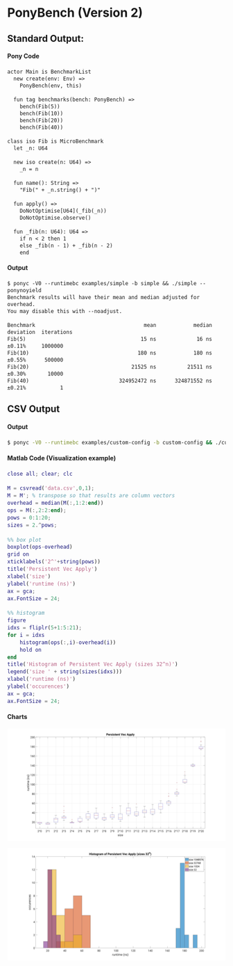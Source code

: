 # PonyBench (Version 2)

## Standard Output:

#### Pony Code
```pony
actor Main is BenchmarkList
  new create(env: Env) =>
    PonyBench(env, this)

  fun tag benchmarks(bench: PonyBench) =>
    bench(Fib(5))
    bench(Fib(10))
    bench(Fib(20))
    bench(Fib(40))

class iso Fib is MicroBenchmark
  let _n: U64

  new iso create(n: U64) =>
    _n = n

  fun name(): String =>
    "Fib(" + _n.string() + ")"

  fun apply() =>
    DoNotOptimise[U64](_fib(_n))
    DoNotOptimise.observe()

  fun _fib(n: U64): U64 =>
    if n < 2 then 1
    else _fib(n - 1) + _fib(n - 2)
    end
```

#### Output
```
$ ponyc -V0 --runtimebc examples/simple -b simple && ./simple --ponynoyield
Benchmark results will have their mean and median adjusted for overhead.
You may disable this with --noadjust.

Benchmark                                   mean            median   deviation  iterations
Fib(5)                                     15 ns             16 ns      ±0.11%     1000000
Fib(10)                                   180 ns            180 ns      ±0.55%      500000
Fib(20)                                 21525 ns          21511 ns      ±0.30%       10000
Fib(40)                             324952472 ns      324871552 ns      ±0.21%           1
```

## CSV Output

#### Output
```bash
$ ponyc -V0 --runtimebc examples/custom-config -b custom-config && ./custom-config --ponynoyield -csv > data.csv
```

#### Matlab Code (Visualization example)
```matlab
close all; clear; clc

M = csvread('data.csv',0,1);
M = M'; % transpose so that results are column vectors
overhead = median(M(:,1:2:end))
ops = M(:,2:2:end);
pows = 0:1:20;
sizes = 2.^pows;

%% box plot
boxplot(ops-overhead)
grid on
xticklabels('2^'+string(pows))
title('Persistent Vec Apply')
xlabel('size')
ylabel('runtime (ns)')
ax = gca;
ax.FontSize = 24;

%% histogram
figure
idxs = fliplr(5+1:5:21);
for i = idxs
    histogram(ops(:,i)-overhead(i))
    hold on
end
title('Histogram of Persistent Vec Apply (sizes 32^n)')
legend('size ' + string(sizes(idxs)))
xlabel('runtime (ns)')
ylabel('occurences')
ax = gca;
ax.FontSize = 24;
```

#### Charts
![alt text](https://github.com/Theodus/pony-benchmark/raw/master/examples/custom-config/charts/box.jpg)

![alt text](https://github.com/Theodus/pony-benchmark/raw/master/examples/custom-config/charts/hist.jpg)
